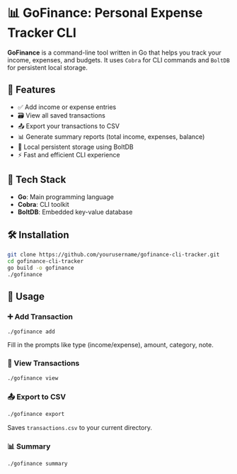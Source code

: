 # 📊 GoFinance: Personal Expense Tracker CLI

**GoFinance** is a command-line tool written in Go that helps you track your income, expenses, and budgets. It uses `Cobra` for CLI commands and `BoltDB` for persistent local storage.

## 🚀 Features

- ✅ Add income or expense entries
- 🗃️ View all saved transactions
- 📤 Export your transactions to CSV
- 📊 Generate summary reports (total income, expenses, balance)
- 💾 Local persistent storage using BoltDB
- ⚡ Fast and efficient CLI experience

## 🧱 Tech Stack

- **Go**: Main programming language
- **Cobra**: CLI toolkit
- **BoltDB**: Embedded key-value database

## 🛠️ Installation

```bash
git clone https://github.com/yourusername/gofinance-cli-tracker.git
cd gofinance-cli-tracker
go build -o gofinance
./gofinance
```

## 📘 Usage

### ➕ Add Transaction

```bash
./gofinance add
```

Fill in the prompts like type (income/expense), amount, category, note.

### 📂 View Transactions

```bash
./gofinance view
```

### 📤 Export to CSV

```bash
./gofinance export
```

Saves `transactions.csv` to your current directory.

### 📊 Summary

```bash
./gofinance summary
```
